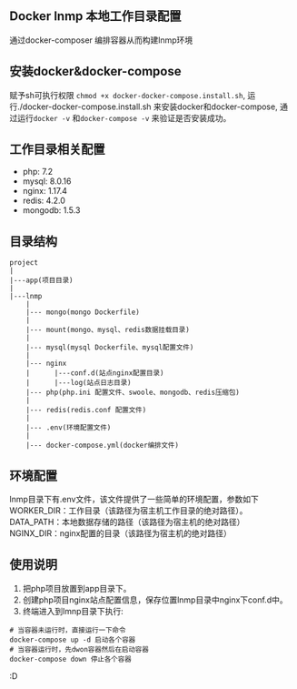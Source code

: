 ## Docker lnmp 本地工作目录配置
通过docker-composer 编排容器从而构建lnmp环境

## 安装docker&docker-compose
赋予sh可执行权限 `chmod +x docker-docker-compose.install.sh`,
运行./docker-docker-compose.install.sh 来安装docker和docker-compose,
通过运行`docker -v` 和`docker-compose -v` 来验证是否安装成功。

## 工作目录相关配置
- php: 7.2
- mysql: 8.0.16
- nginx: 1.17.4
- redis: 4.2.0
- mongodb: 1.5.3
## 目录结构
```
project
|
|---app(项目目录)
|
|---lnmp
    |
    |--- mongo(mongo Dockerfile)
    |      
    |--- mount(mongo、mysql、redis数据挂载目录)
    |      
    |--- mysql(mysql Dockerfile、mysql配置文件)
    |
    |--- nginx
    |      |---conf.d(站点nginx配置目录)
    |      |---log(站点日志目录)
    |--- php(php.ini 配置文件、swoole、mongodb、redis压缩包)
    |
    |--- redis(redis.conf 配置文件)
    |
    |--- .env(环境配置文件)
    |
    |--- docker-compose.yml(docker编排文件)

```
## 环境配置
lnmp目录下有.env文件，该文件提供了一些简单的环境配置，参数如下
WORKER_DIR：工作目录（该路径为宿主机工作目录的绝对路径）。
DATA_PATH：本地数据存储的路径（该路径为宿主机的绝对路径）
NGINX_DIR：nginx配置的目录（该路径为宿主机的绝对路径）


## 使用说明
1. 把php项目放置到app目录下。
2. 创建php项目nginx站点配置信息，保存位置lnmp目录中nginx下conf.d中。
3. 终端进入到lmnp目录下执行:
```
# 当容器未运行时，直接运行一下命令
docker-compose up -d 启动各个容器
# 当容器运行时，先dwon容器然后在启动容器
docker-compose down 停止各个容器
```

:D